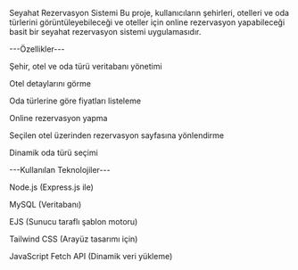 Seyahat Rezervasyon Sistemi Bu proje, kullanıcıların şehirleri, otelleri ve oda türlerini görüntüleyebileceği ve oteller için online rezervasyon yapabileceği basit bir seyahat rezervasyon sistemi uygulamasıdır.

---Özellikler---

Şehir, otel ve oda türü veritabanı yönetimi

Otel detaylarını görme

Oda türlerine göre fiyatları listeleme

Online rezervasyon yapma

Seçilen otel üzerinden rezervasyon sayfasına yönlendirme

Dinamik oda türü seçimi

---Kullanılan Teknolojiler---

Node.js (Express.js ile)

MySQL (Veritabanı)

EJS (Sunucu taraflı şablon motoru)

Tailwind CSS (Arayüz tasarımı için)

JavaScript Fetch API (Dinamik veri yükleme)
